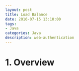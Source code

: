 ```yaml
---
layout: post
title: Load Balance
date: 2016-07-15 13:10:00
tags:
- Java
categories: Java
description: web-authentication
---
```


# 1. Overview               



